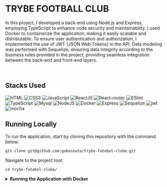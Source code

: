 # TRYBE FOOTBALL CLUB

In this project, I developed a back-end using Node.js and Express, employing TypeScript to enhance code security and maintainability. I used Docker to containerize the application, making it easily scalable and distributable. To ensure user authentication and authorization, I implemented the use of JWT (JSON Web Tokens) in the API. Data modeling was performed with Sequelize, ensuring data integrity according to the business rules provided in the project, providing seamless integration between the back-end and front-end layers.

<br />

## Stacks Used

<div>
   <img src='https://img.shields.io/badge/HTML5-E34F26?style=for-the-badge&logo=html5&logoColor=white' alt='HTML' />
    <img src='https://img.shields.io/badge/CSS3-1572B6?style=for-the-badge&logo=css3&logoColor=white' alt='CSS3' />
    <img src='https://img.shields.io/badge/JavaScript-F7DF1E?style=for-the-badge&logo=javascript&logoColor=black' alt='JavaScript' />
    <img src='https://img.shields.io/badge/React-20232A?style=for-the-badge&logo=react&logoColor=61DAFB' alt='ReactJS' />
    <img src='https://img.shields.io/badge/React_Router-CA4245?style=for-the-badge&logo=react-router&logoColor=white' alt='React-router' />
    <img src='https://img.shields.io/badge/eslint-3A33D1?style=for-the-badge&logo=eslint&logoColor=white' alt='ESlint' />
    <img src="https://img.shields.io/badge/TypeScript-007ACC?style=for-the-badge&logo=typescript&logoColor=white" alt="TypeScript"/>
    <img src="https://img.shields.io/badge/MySQL-005C84?style=for-the-badge&logo=mysql&logoColor=white" alt="Mysql"/>
    <img src="https://img.shields.io/badge/Node.js-339933?style=for-the-badge&logo=nodedotjs&logoColor=white" alt="NodeJS"/>
    <img src="https://img.shields.io/badge/Docker-2CA5E0?style=for-the-badge&logo=docker&logoColor=white" alt="Docker"/>
    <img src="https://img.shields.io/badge/Express.js-000000?style=for-the-badge&logo=express&logoColor=white" alt="Express"/>
    <img src="https://img.shields.io/badge/Sequelize-52B0E7?style=for-the-badge&logo=Sequelize&logoColor=white" alt="Sequelize"/>
    <img src="https://img.shields.io/badge/JWT-000000?style=for-the-badge&logo=JSON%20web%20tokens&logoColor=white" alt="jwt"/>
    <img src="https://img.shields.io/badge/Mocha-8D6748?style=for-the-badge&logo=Mocha&logoColor=white" alt="mocha"/>
</div>

## Running Locally

To run the application, start by cloning this repository with the command below.

    git clone git@github.com:gabesouto/trybe-futebol-clube.git
    
Navigate to the project root.

    cd trybe-futebol-clube/

<details>
   <summary><strong>Running the Application with Docker</strong></summary> 
  </br>
  
  <strong>Note:</strong> To run the application this way, you must have [Docker](https://www.docker.com/) installed on your machine.
  
  </br>
  After cloning the project, install the dependencies in the back-end and front-end folders.
  
      npm run install:apps
  
  In the app folder of the project, bring up the containers <strong>app_backend</strong>, <strong>app_frontend</strong>, and <strong>db</strong> using the docker-compose.dev.yaml. Use the following command.
  
      npm run compose:up
    
  Open the terminal of the <strong>app_backend</strong> container to check the server through the container's logs.
  
      docker-compose logs backend -f
  
  To run the back-end tests, open a local terminal in the back-end folder and run the following command.
  
      npm test
</details>

